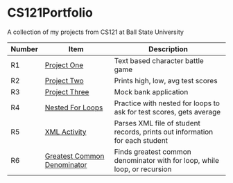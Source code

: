 # CS121Portfolio
A collection of my projects from CS121 at Ball State University

| Number  | Item | Description |
| ------------- | ------------- | ------------- |
| R1  | [Project One](https://github.com/c-dager/CS121Portfolio/tree/master/projectOne) | Text based character battle game |
| R2  | [Project Two](https://github.com/c-dager/CS121Portfolio/tree/master/projectTwo) | Prints high, low, avg test scores  |
| R3  | [Project Three](https://github.com/c-dager/CS121Portfolio/tree/master/project3)  | Mock bank application |
| R4  | [Nested For Loops](https://github.com/c-dager/CS121Portfolio/tree/master/nestedForLoops)  | Practice with nested for loops to ask for test scores, gets average |
| R5  | [XML Activity](https://github.com/c-dager/CS121Portfolio/tree/master/xmlActivity)  | Parses XML file of student records, prints out information for each student  |
| R6  | [Greatest Common Denominator](https://github.com/c-dager/CS121Portfolio/tree/master/greatestCommonDenominator)  | Finds greatest common denominator with for loop, while loop, or recursion  |
